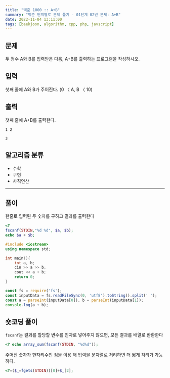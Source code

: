 ```yaml
---
title: "백준 1000 :: A+B"
summary: "백준 단계별로 문제 풀기 - 01단계 02번 문제: A+B"
date: 2022-11-04 13:11:00
tags: [baekjoon, algorithm, cpp, php, javscript]
---
```


## 문제
두 정수 A와 B를 입력받은 다음, A+B를 출력하는 프로그램을 작성하시오.

## 입력
첫째 줄에 A와 B가 주어진다. (0 〈 A, B 〈 10)

## 출력
첫째 줄에 A+B를 출력한다.

```예제_입력
1 2
```

```예제_출력
3
```

## 알고리즘 분류

- 수학
- 구현
- 사칙연산

---

## 풀이

한줄로 입력된 두 숫자를 구하고 결과를 출력한다

```PHP
<?
fscanf(STDIN,"%d %d", $a, $b);
echo $a + $b;
```

```C++
#include <iostream>
using namespace std;

int main(){
    int a, b;
    cin >> a >> b;
    cout << a + b;
    return 0;
}
```

```JavaScript
const fs = require('fs');
const inputData = fs.readFileSync(0, 'utf8').toString().split(' ');
const a = parseInt(inputData[0]), b = parseInt(inputData[1]);
console.log(a + b);
```

## 숏코딩 풀이
`fscanf`는 결과를 할당할 변수를 인자로 넣어주지 않으면, 모든 결과를 배열로 반환한다
```PHP
<? echo array_sum(fscanf(STDIN, "%d%d"));
```

주어진 숫자가 한자리수인 점을 이용 해 입력을 문자열로 처리하면 더 짧게 처리가 가능하다.  
```PHP
<?=($_=fgets(STDIN))[0]+$_[2];
```
